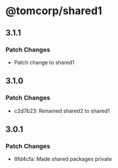 # @tomcorp/shared1

## 3.1.1

### Patch Changes

- Patch change to shared1

## 3.1.0

### Patch Changes

- c2d7b23: Renamed shared2 to shared1

## 3.0.1

### Patch Changes

- 8fd4cfa: Made shared packages private

